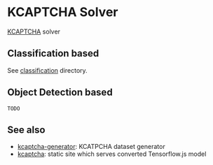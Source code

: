 # KCAPTCHA Solver

[KCAPTCHA](http://www.captcha.ru/en/kcaptcha/) solver

## Classification based

See [classification](./classification) directory.

## Object Detection based

`TODO`

## See also

- [kcaptcha-generator](https://github.com/ryanking13/kcpatcha-generator): KCATPCHA dataset generator
- [kcaptcha](https://github.com/ryanking13/kcaptcha): static site which serves converted Tensorflow.js model